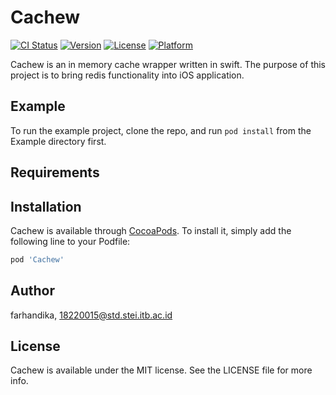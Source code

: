 # Cachew

[![CI Status](https://img.shields.io/travis/fdika24/Cachew.svg?style=flat)](https://travis-ci.org/fdika24/Cachew)
[![Version](https://img.shields.io/cocoapods/v/Cachew.svg?style=flat)](https://cocoapods.org/pods/Cachew)
[![License](https://img.shields.io/cocoapods/l/Cachew.svg?style=flat)](https://cocoapods.org/pods/Cachew)
[![Platform](https://img.shields.io/cocoapods/p/Cachew.svg?style=flat)](https://cocoapods.org/pods/Cachew)

Cachew is an in memory cache wrapper written in swift. The purpose of this project is to bring redis functionality into iOS application.

## Example

To run the example project, clone the repo, and run `pod install` from the Example directory first.

## Requirements

## Installation

Cachew is available through [CocoaPods](https://cocoapods.org). To install
it, simply add the following line to your Podfile:

```ruby
pod 'Cachew'
```

## Author

farhandika, 18220015@std.stei.itb.ac.id

## License

Cachew is available under the MIT license. See the LICENSE file for more info.
